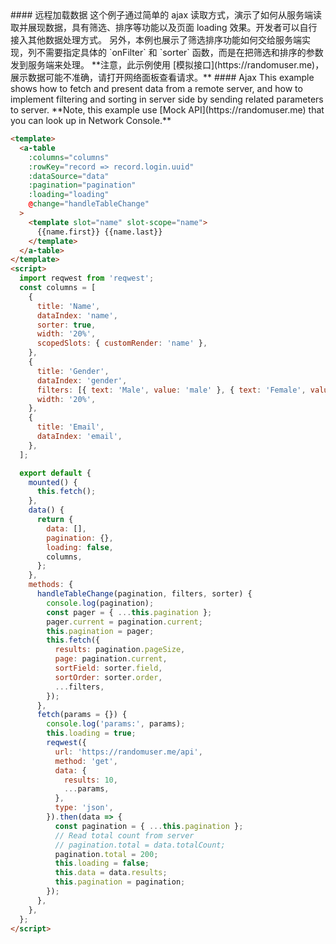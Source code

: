 <cn>
#### 远程加载数据
这个例子通过简单的 ajax 读取方式，演示了如何从服务端读取并展现数据，具有筛选、排序等功能以及页面 loading 效果。开发者可以自行接入其他数据处理方式。
另外，本例也展示了筛选排序功能如何交给服务端实现，列不需要指定具体的 `onFilter` 和 `sorter` 函数，而是在把筛选和排序的参数发到服务端来处理。
**注意，此示例使用 [模拟接口](https://randomuser.me)，展示数据可能不准确，请打开网络面板查看请求。**
</cn>

<us>
#### Ajax
This example shows how to fetch and present data from a remote server, and how to implement filtering and sorting in server side by sending related parameters to server.
**Note, this example use [Mock API](https://randomuser.me) that you can look up in Network Console.**
</us>

```html
<template>
  <a-table
    :columns="columns"
    :rowKey="record => record.login.uuid"
    :dataSource="data"
    :pagination="pagination"
    :loading="loading"
    @change="handleTableChange"
  >
    <template slot="name" slot-scope="name">
      {{name.first}} {{name.last}}
    </template>
  </a-table>
</template>
<script>
  import reqwest from 'reqwest';
  const columns = [
    {
      title: 'Name',
      dataIndex: 'name',
      sorter: true,
      width: '20%',
      scopedSlots: { customRender: 'name' },
    },
    {
      title: 'Gender',
      dataIndex: 'gender',
      filters: [{ text: 'Male', value: 'male' }, { text: 'Female', value: 'female' }],
      width: '20%',
    },
    {
      title: 'Email',
      dataIndex: 'email',
    },
  ];

  export default {
    mounted() {
      this.fetch();
    },
    data() {
      return {
        data: [],
        pagination: {},
        loading: false,
        columns,
      };
    },
    methods: {
      handleTableChange(pagination, filters, sorter) {
        console.log(pagination);
        const pager = { ...this.pagination };
        pager.current = pagination.current;
        this.pagination = pager;
        this.fetch({
          results: pagination.pageSize,
          page: pagination.current,
          sortField: sorter.field,
          sortOrder: sorter.order,
          ...filters,
        });
      },
      fetch(params = {}) {
        console.log('params:', params);
        this.loading = true;
        reqwest({
          url: 'https://randomuser.me/api',
          method: 'get',
          data: {
            results: 10,
            ...params,
          },
          type: 'json',
        }).then(data => {
          const pagination = { ...this.pagination };
          // Read total count from server
          // pagination.total = data.totalCount;
          pagination.total = 200;
          this.loading = false;
          this.data = data.results;
          this.pagination = pagination;
        });
      },
    },
  };
</script>
```
